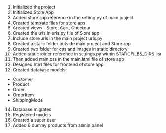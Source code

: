 1. Initialized the project
2. Initialized Store App
3. Added store app reference in the setting.py of main project
4. Created template files for store app
5. Created views - Store, Cart, Checkout
6. Created the urls in urls.py file of Store app
7. Include store urls in the main project urls.py 
8. Created a static folder outside main project and Store app
9. Created two folder for css and images in static directory
10. Added static folder reference in settings.py within STATICFILES_DIRS list
11. Then added main.css in the main.html file of store app
12. Designed html files for frontend of store app
13. Created database models:
- Customer
- Product
- Order
- OrderItem
- ShippingModel
14. Database migrated
15. Registered models
16. Created a super user
17. Added 6 dummy products from admin panel